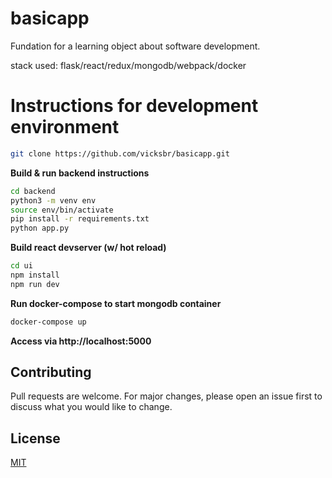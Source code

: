 # basicapp

Fundation for a learning object about software development.

stack used: flask/react/redux/mongodb/webpack/docker



# Instructions for development environment

```bash
git clone https://github.com/vicksbr/basicapp.git
```

**Build & run backend instructions**
```bash
cd backend 
python3 -m venv env
source env/bin/activate
pip install -r requirements.txt
python app.py
```

**Build react devserver (w/ hot reload)**
```bash
cd ui
npm install
npm run dev
```
**Run docker-compose to start mongodb container**

```bash
docker-compose up
```
**Access via http://localhost:5000**

## Contributing
Pull requests are welcome. For major changes, please open an issue first to discuss what you would like to change.

## License
[MIT](https://choosealicense.com/licenses/mit/)

